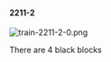 #### 2211-2
![train-2211-2-0.png](https://github.com/lil-lab/nlvr/raw/master/nlvr/train/images/74/train-2211-2-0.png "train-2211-2-0.png")

There are 4 black blocks